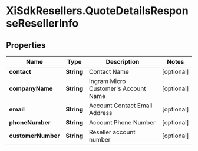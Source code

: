 # XiSdkResellers.QuoteDetailsResponseResellerInfo

## Properties

Name | Type | Description | Notes
------------ | ------------- | ------------- | -------------
**contact** | **String** | Contact Name | [optional] 
**companyName** | **String** | Ingram Micro Customer&#39;s Account Name | [optional] 
**email** | **String** | Account Contact Email Address | [optional] 
**phoneNumber** | **String** | Account Phone Number | [optional] 
**customerNumber** | **String** | Reseller account number | [optional] 


